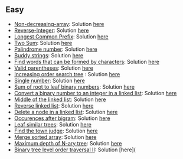 ## Easy 
- [Non-decreasing-array](https://leetcode.com/problems/non-decreasing-array): Solution [here](https://github.com/dgharsallah/leetcode-solutions/blob/master/Easy/Non-decreasing-Array%20-%20Easy.cpp)
- [Reverse-Integer](https://leetcode.com/problems/reverse-integer): Solution [here](https://github.com/dgharsallah/leetcode-solutions/blob/master/Easy/Reverse%20Integer%20-%20Easy.cpp)
- [Longest Common Prefix](https://leetcode.com/problems/longest-common-prefix): Solution [here](https://github.com/dgharsallah/leetcode-solutions/blob/master/Easy/Longest%20Common%20Prefix%20-%20Easy.cpp)
- [Two Sum](https://leetcode.com/problems/two-sum): Solution [here](https://github.com/dgharsallah/leetcode-solutions/blob/master/Easy/Two%20Sum%20-%20Easy.cpp)
- [Palindrome number](https://leetcode.com/problems/palindrome-number): Solution [here](https://github.com/dgharsallah/leetcode-solutions/blob/master/Easy/Palindrom%20number.cpp%20-%20Easy)
- [Buddy strings](https://leetcode.com/problems/buddy-strings/): Solution [here](https://github.com/dgharsallah/leetcode-solutions/blob/master/Easy/Buddy%20strings%20-%20Easy.cpp)
- [Find words that can be formed by characters](https://leetcode.com/problems/find-words-that-can-be-formed-by-characters): Solution [here](https://github.com/dgharsallah/leetcode-solutions/blob/master/Easy/Find%20words%20that%20can%20be%20formed%20by%20characters%20-%20Easy.cpp)
- [Valid parentheses](https://leetcode.com/problems/valid-parentheses/): Solution [here](https://github.com/dgharsallah/leetcode-solutions/blob/master/Easy/Valid%20parentheses%20-%20Easy.cpp)
- [Increasing order search tree](https://leetcode.com/problems/increasing-order-search-tree/) : Solution [here](https://github.com/dgharsallah/leetcode-solutions/blob/master/Easy/Increasing%20order%20search%20tree%20-%20Easy.cpp)
- [Single number](https://leetcode.com/problems/single-number/): Solution [here](https://github.com/dgharsallah/leetcode-solutions/blob/master/Easy/Single%20number%20-%20Easy.cpp)
- [Sum of root to leaf binary numbers](https://leetcode.com/problems/sum-of-root-to-leaf-binary-numbers/): Solution [here](https://github.com/dgharsallah/leetcode-solutions/blob/master/Easy/Sum%20of%20root%20to%20leaf%20binary%20numbers%20-%20Easy.cpp)
- [Convert a binary number to an integer in a linked list](https://leetcode.com/problems/convert-binary-number-in-a-linked-list-to-integer/): Solution [here](https://github.com/dgharsallah/leetcode-solutions/blob/master/Easy/Convert%20a%20binary%20number%20to%20an%20integer%20in%20a%20linked%20list%20-%20Easy.cpp)
- [Middle of the linked list](https://leetcode.com/problems/middle-of-the-linked-list/): Solution [here](https://github.com/dgharsallah/leetcode-solutions/blob/master/Easy/Middle%20of%20the%20linked%20list%20-%20Easy.cpp)
- [Reverse linked list](https://leetcode.com/problems/reverse-linked-list/): Solution [here](https://github.com/dgharsallah/leetcode-solutions/blob/master/Easy/Reverse%20linked%20list%20-%20Easy.cpp)
- [Delete a node in a linked list](https://leetcode.com/problems/delete-node-in-a-linked-list/): Solution [here](https://github.com/dgharsallah/leetcode-solutions/blob/master/Easy/Delete%20a%20node%20in%20a%20linked%20list%20-%20Easy.cpp)
- [Occurences after bigram](https://leetcode.com/problems/occurrences-after-bigram/): Solution [here](https://github.com/dgharsallah/leetcode-solutions/blob/master/Easy/Occurences%20after%20bigram%20-%20Easy.cpp)
- [Leaf similar trees](https://leetcode.com/problems/leaf-similar-trees/): Solution [here](https://github.com/dgharsallah/leetcode-solutions/blob/master/Easy/Leaf%20similar%20trees%20-%20Easy.cpp)
- [Find the town judge](https://leetcode.com/problems/find-the-town-judge/): Solution [here](https://github.com/dgharsallah/leetcode-solutions/blob/master/Easy/Find%20the%20town%20judge%20-%20Easy.cpp)
- [Merge sorted array](https://leetcode.com/problems/merge-sorted-array/): Solution [here](https://github.com/dgharsallah/leetcode-solutions/blob/master/Easy/Merge%20sorted%20array%20-%20Easy.cpp)
- [Maximum depth of N-ary tree](https://leetcode.com/problems/maximum-depth-of-n-ary-tree/): Solution [here](https://github.com/dgharsallah/leetcode-solutions/blob/master/Easy/Maximum%20Depth%20of%20N-ary%20Tree%20-%20Easy.cpp)
- [Binary tree level order traversal II](https://leetcode.com/problems/binary-tree-level-order-traversal-ii/): Solution [here](
